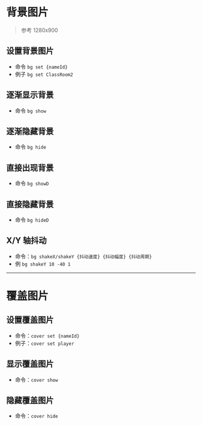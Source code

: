 # 背景图片

> 参考 1280x900

## 设置背景图片

- 命令 `bg set {nameId}`
- 例子 `bg set ClassRoom2`

## 逐渐显示背景

- 命令 `bg show`

## 逐渐隐藏背景

- 命令 `bg hide`

## 直接出现背景

- 命令 `bg showD`

## 直接隐藏背景

- 命令 `bg hideD`

## X/Y 轴抖动

- 命令：`bg shakeX/shakeY {抖动速度} {抖动幅度} {抖动周期}`
- 例 `bg shakeY 10 -40 1`

---

# 覆盖图片

## 设置覆盖图片

- 命令：`cover set {nameId}`
- 例子：`cover set player`

## 显示覆盖图片

- 命令：`cover show`

## 隐藏覆盖图片

- 命令：`cover hide`
